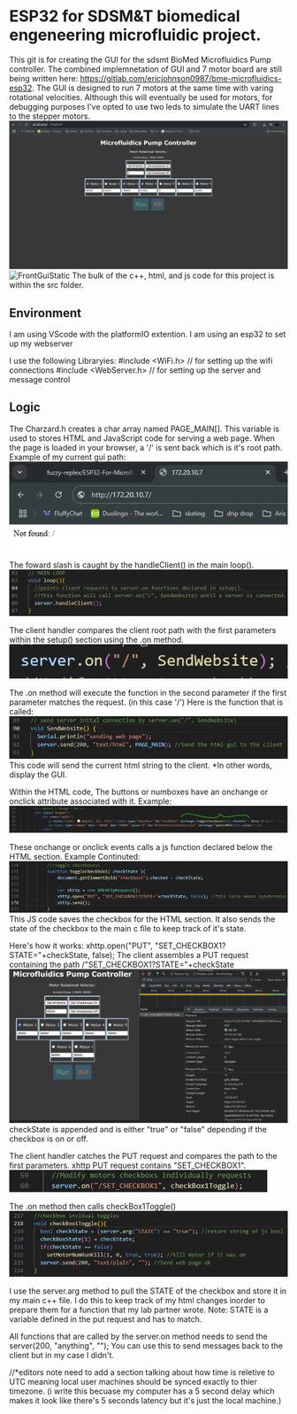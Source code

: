 # ESP32 for SDSM&T biomedical engeneering microfluidic project.
This git is for creating the GUI for the sdsmt BioMed Microfluidics Pump controller. The combined implemnetation of GUI and 7 motor board are still being written here: https://gitlab.com/ericjohnson0987/bme-microfluidics-esp32. 
The GUI is designed to run 7 motors at the same time with varing rotational velocities. Although this will eventually be used for motors, for debugging purposes I've opted to use two leds to simulate the UART lines to the stepper motors.
![FrontGuiStatic](readMeAssets/FrontGuiStatic.png) 
![FrontGuiStatic](readMeAssets/FrontGui.gif)
The bulk of the c++, html, and js code for this project is within the src folder.

## Environment
I am using VScode with the platformIO extention.
I am using an esp32 to set up my webserver

I use the following Libraryies:
    #include <WiFi.h> // for setting up the wifi connections
    #include <WebServer.h> // for setting up the server and message control

## Logic
The Charzard.h creates a char array named PAGE_MAIN[]. This variable is used to stores HTML and JavaScript code for serving a web page. When the page is loaded in your browser, a '/' is sent back which is it's root path.
Example of my current gui path:
    ![browserPathFowardSlash](readMeAssets/GUIPath.png)

The foward slash is caught by the handleClient() in the main loop().
![Searching](readMeAssets/handleClient.png)

The client handler compares the client root path with the first parameters within the setup() section using the .on method.
![Found](readMeAssets/onSlash.png)

The .on method will execute the function in the second parameter if the first parameter matches the request. (in this case '/')
Here is the function that is called:
![setUpWebsite](readMeAssets/setUpWebsite.png)
This code will send the current html string to the client. *In other words, display the GUI.

Within the HTML code, The buttons or numboxes have an onchange or onclick attribute associated with it.
Example:
![change motor 1 GUI](readMeAssets/changeMotor1HTML.png)

These onchange or onclick events calls a js function declared below the HTML section.
Example Continuted:
![change motor 1 JS](readMeAssets/changeMotor1JS.png)
This JS code saves the checkbox for the HTML section. It also sends the state of the checkbox to the main c file to keep track of it's state.

Here's how it works: xhttp.open("PUT", "SET_CHECKBOX1?STATE="+checkState, false);
    The client assembles a PUT request containing the path /"SET_CHECKBOX1?STATE="+checkState
    ![Path of checkMotor1](readMeAssets/inspectPathMotor1.png)
    checkState is appended and is either "true" or "false" depending if the checkbox is on or off.

The client handler catches the PUT request and compares the path to the first parameters.
xhttp PUT request contains "SET_CHECKBOX1".
![set checkbox1 Setup](readMeAssets/setCheckbox1Setup.png)

The .on method then calls checkBox1Toggle()
![checkBox1ToggleDeclaration](readMeAssets/checkBox1ToggleDeclaration.png)

I use the server.arg method to pull the STATE of the checkbox and store it in my main c++ file. I do this to keep track of my html changes inorder to prepare them for a function that my lab partner wrote.
Note: STATE is a variable defined in the put request and has to match.

All functions that are called by the server.on method needs to send the server(200, "anything", ""); You can use this to send messages back to the client but in my case I didn't.

//*editors note
    need to add a section talking about how time is reletive to UTC meaning local user machines should be synced exactly to thier timezone. (i write this becuase my computer has a 5 second delay which makes it look like there's 5 seconds latency but it's just the local machine.)